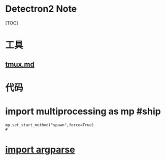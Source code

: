 # Detectron2 Note

[TOC]

# 工具

##  [tmux.md](tmux.md) 



# 代码

# import multiprocessing as mp #ship

```
mp.set_start_method("spawn",force=True)
# 
```



# [import argparse](./argparse.md)

### 

